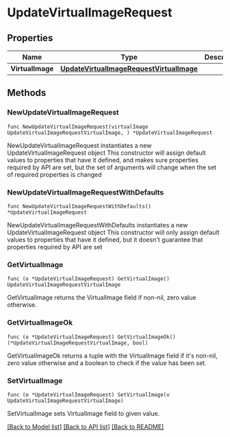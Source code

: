 # UpdateVirtualImageRequest

## Properties

Name | Type | Description | Notes
------------ | ------------- | ------------- | -------------
**VirtualImage** | [**UpdateVirtualImageRequestVirtualImage**](UpdateVirtualImageRequestVirtualImage.md) |  | 

## Methods

### NewUpdateVirtualImageRequest

`func NewUpdateVirtualImageRequest(virtualImage UpdateVirtualImageRequestVirtualImage, ) *UpdateVirtualImageRequest`

NewUpdateVirtualImageRequest instantiates a new UpdateVirtualImageRequest object
This constructor will assign default values to properties that have it defined,
and makes sure properties required by API are set, but the set of arguments
will change when the set of required properties is changed

### NewUpdateVirtualImageRequestWithDefaults

`func NewUpdateVirtualImageRequestWithDefaults() *UpdateVirtualImageRequest`

NewUpdateVirtualImageRequestWithDefaults instantiates a new UpdateVirtualImageRequest object
This constructor will only assign default values to properties that have it defined,
but it doesn't guarantee that properties required by API are set

### GetVirtualImage

`func (o *UpdateVirtualImageRequest) GetVirtualImage() UpdateVirtualImageRequestVirtualImage`

GetVirtualImage returns the VirtualImage field if non-nil, zero value otherwise.

### GetVirtualImageOk

`func (o *UpdateVirtualImageRequest) GetVirtualImageOk() (*UpdateVirtualImageRequestVirtualImage, bool)`

GetVirtualImageOk returns a tuple with the VirtualImage field if it's non-nil, zero value otherwise
and a boolean to check if the value has been set.

### SetVirtualImage

`func (o *UpdateVirtualImageRequest) SetVirtualImage(v UpdateVirtualImageRequestVirtualImage)`

SetVirtualImage sets VirtualImage field to given value.



[[Back to Model list]](../README.md#documentation-for-models) [[Back to API list]](../README.md#documentation-for-api-endpoints) [[Back to README]](../README.md)


